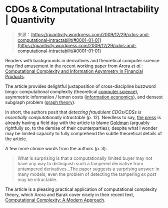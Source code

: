 <!--yml
category: 未分类
date: 2024-05-18 13:55:08
-->

# CDOs & Computational Intractability | Quantivity

> 来源：[https://quantivity.wordpress.com/2009/12/29/cdos-and-computational-intractabilit/#0001-01-01](https://quantivity.wordpress.com/2009/12/29/cdos-and-computational-intractabilit/#0001-01-01)

Readers with backgrounds in derivatives and theoretical computer science may find amusement in the recent working paper from Arora *et al.*: [Computational Complexity and Information Asymmetry in Financial Products](http://www.cs.princeton.edu/~rongge/derivative.pdf).

The article provides delightful juxtaposition of cross-discipline buzzword bingo: computational complexity (theoretical [computer science](http://en.wikipedia.org/wiki/Computer_science)), asymmetric information / lemon costs ([information economics](http://en.wikipedia.org/wiki/Information_economics)), and densest subgraph problem ([graph theory](http://en.wikipedia.org/wiki/Graph_theory)).

In short, the authors posit that *detecting fraudulent CDOs/CDSs is essentially computationally intractable* (p. 12). Needless to say, [the press](http://blogs.reuters.com/felix-salmon/2009/12/28/its-impossible-to-price-a-cdo/) is already having a field day with the article to blame [Goldman](http://www.goldmansachs.com/) (arguably rightfully so, to the demise of their counterparties); despite what I wonder may be limited capacity to fully comprehend the subtle theoretical details of the article.

A few more choice words from the authors (p. 3):

> What is surprising is that a computationally limited buyer may not have any way to distinguish such a tampered derivative from untampered derivatives…The paper suggests a surprising answer: in many models, even the problem of detecting the tampering *ex post* may be intractable.

The article is a pleasing practical application of computational complexity theory, which Arora and Barak cover nicely in their recent text, [Computational Complexity: A Modern Approach](http://www.cs.princeton.edu/theory/complexity/).